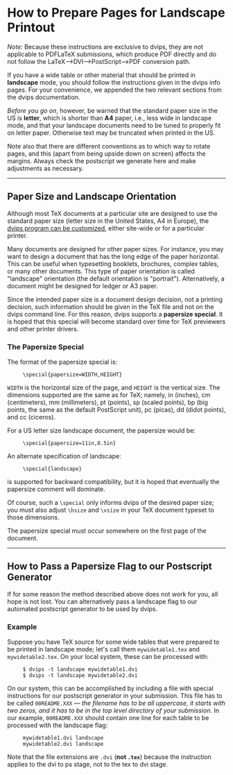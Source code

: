 # How to Prepare Pages for Landscape Printout

*Note:* Because these instructions are exclusive to dvips, they are not
applicable to PDFLaTeX submissions, which produce PDF directly and do
not follow the LaTeX--\>DVI--\>PostScript--\>PDF conversion path.

If you have a wide table or other material that should be printed in
**landscape** mode, you should follow the instructions given in the
dvips info pages. For your convenience, we appended the two relevant
sections from the dvips documentation.

*Before you go on*, however, be warned that the standard paper size in
the US is **letter**, which is shorter than **A4** paper, i.e., less
wide in landscape mode, and that your landscape documents need to be
tuned to properly fit on letter paper. Otherwise text may be truncated
when printed in the US.

Note also that there are different conventions as to which way to rotate
pages, and this (apart from being upside down on screen) affects the
margins. Always check the postscript we generate here and make
adjustments as necessary.

-----

## Paper Size and Landscape Orientation

Although most TeX documents at a particular site are designed to use the
standard paper size (letter size in the United States, A4 in Europe),
the [dvips program can be customized](dvips.md), either site-wide or for a
particular printer.

Many documents are designed for other paper sizes. For instance, you may
want to design a document that has the long edge of the paper
horizontal. This can be useful when typesetting booklets, brochures,
complex tables, or many other documents. This type of paper orientation
is called "landscape" orientation (the default orientation is
"portrait"). Alternatively, a document might be designed for ledger or
A3 paper.

Since the intended paper size is a document design decision, not a
printing decision, such information should be given in the TeX file and
not on the dvips command line. For this reason, dvips supports a
**papersize special**. It is hoped that this special will become
standard over time for TeX previewers and other printer drivers.

### The Papersize Special

The format of the papersize special is:

``` 
     \special{papersize=WIDTH,HEIGHT}
```

`WIDTH` is the horizontal size of the page, and `HEIGHT` is the vertical
size. The dimensions supported are the same as for TeX; namely, in
(inches), cm (centimeters), mm (millimeters), pt (points), sp (scaled
points), bp (big points, the same as the default PostScript unit), pc
(picas), dd (didot points), and cc (ciceros).

For a US letter size landscape document, the papersize would be:

``` 
     \special{papersize=11in,8.5in}
```

An alternate specification of landscape:

``` 
     \special{landscape}
```

is supported for backward compatibility, but it is hoped that eventually
the papersize comment will dominate.

Of course, such a `\special` only informs dvips of the desired paper
size; you must also adjust `\hsize` and `\vsize` in your TeX document
typeset to those dimensions.

The papersize special must occur somewhere on the first page of the
document.

-----

## How to Pass a Papersize Flag to our Postscript Generator

If for some reason the method described above does not work for you, all
hope is not lost. You can alternatively pass a landscape flag to our
automated postscript generator to be used by dvips.

### Example

Suppose you have TeX source for some wide tables that were prepared to
be printed in landscape mode; let's call them `mywidetable1.tex` and
`mywidetable2.tex`. On your local system, these can be processed with:

``` 
     $ dvips -t landscape mywidetable1.dvi
     $ dvips -t landscape mywidetable2.dvi
```

On our system, this can be accomplished by including a file with special
instructions for our postscript generator in your submission. This file
has to be called `00README.XXX` — *the filename has to be all uppercase,
it starts with two zeros, and it has to be in the top level directory of
your submission*. In our example, `00README.XXX` should contain one line
for each table to be processed with the landscape flag:

``` 
     mywidetable1.dvi landscape
     mywidetable2.dvi landscape
```

Note that the file extensions are `.dvi` (**not `.tex`**) because the
instruction applies to the dvi to ps stage, not to the tex to dvi stage.

